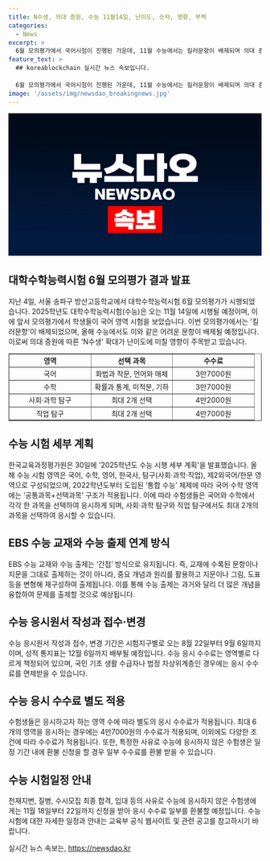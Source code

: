 ```yaml
---
title: N수생, 의대 증원, 수능 11월14일, 난이도, 숫자, 영향, 부쩍
categories:
  - News
excerpt: >
  6월 모의평가에서 국어시험이 진행된 가운데, 11월 수능에서는 킬러문항이 배제되며 의대 증원에 따른 N수생 확대에 주목. 세부 계획 발표와 동일한 영역 구조로 국어·수학 영역은 공통과목+선택과목 구조를 적용하고, 영어와 한국사, 제2외국어/한문 영역은 절대 평가. 수능 응시원서 작성과 접수·변경은 8월 22일부터 9월 6일까지 가능하며, 성적 통지표는 12월 6일까지 배부된다. 
feature_text: >
  ## koreablockchain 실시간 뉴스 속보입니다.

  6월 모의평가에서 국어시험이 진행된 가운데, 11월 수능에서는 킬러문항이 배제되며 의대 증원에 따른 N수생 확대에 주목. 세부 계획 발표와 동일한 영역 구조로 국어·수학 영역은 공통과목+선택과목 구조를 적용하고, 영어와 한국사, 제2외국어/한문 영역은 절대 평가. 수능 응시원서 작성과 접수·변경은 8월 22일부터 9월 6일까지 가능하며, 성적 통지표는 12월 6일까지 배부된다. 
image: '/assets/img/newsdao_breakingnews.jpg'
---
```


<p><img src="/assets/img/newsdao_breakingnews.jpg" alt="koreablockchain 속보" /></p>

<h2 data-ke-size="size26">대학수학능력시험 6월 모의평가 결과 발표</h2>

<p data-ke-size="size16">지난 4일, 서울 송파구 방산고등학교에서 대학수학능력시험 6월 모의평가가 시행되었습니다. 2025학년도 대학수학능력시험(수능)은 오는 11월 14일에 시행될 예정이며, 이에 앞서 모의평가에서 학생들이 국어 영역 시험을 보았습니다. 이번 모의평가에서는 '킬러문항'이 배제되었으며, 올해 수능에서도 이와 같은 어려운 문항이 배제될 예정입니다. 이로써 의대 증원에 따른 'N수생' 확대가 난이도에 미칠 영향이 주목받고 있습니다.</p>

<table style="width: 100%;" border="1">
<tbody>
<tr>
<td style="width: 33.3333%; text-align: center; height: 17px;"><b>영역</b></td>
<td style="width: 33.3333%; text-align: center; height: 17px;"><b>선택 과목</b></td>
<td style="width: 33.3333%; text-align: center; height: 17px;"><b>수수료</b></td>
</tr>
<tr>
<td style="width: 33.3333%; text-align: center; height: 17px;">국어</td>
<td style="width: 33.3333%; text-align: center; height: 17px;">화법과 작문, 언어와 매체</td>
<td style="width: 33.3333%; text-align: center; height: 17px;">3만7000원</td>
</tr>
<tr>
<td style="width: 33.3333%; text-align: center; height: 17px;">수학</td>
<td style="width: 33.3333%; text-align: center; height: 17px;">확률과 통계, 미적분, 기하</td>
<td style="width: 33.3333%; text-align: center; height: 17px;">3만7000원</td>
</tr>
<tr>
<td style="width: 33.3333%; text-align: center; height: 17px;">사회·과학 탐구</td>
<td style="width: 33.3333%; text-align: center; height: 17px;">최대 2개 선택</td>
<td style="width: 33.3333%; text-align: center; height: 17px;">4만2000원</td>
</tr>
<tr>
<td style="width: 33.3333%; text-align: center; height: 17px;">직업 탐구</td>
<td style="width: 33.3333%; text-align: center; height: 17px;">최대 2개 선택</td>
<td style="width: 33.3333%; text-align: center; height: 17px;">4만7000원</td>
</tr>
</tbody>
</table>

<h2 data-ke-size="size26">수능 시험 세부 계획</h2>

<p data-ke-size="size16">한국교육과정평가원은 30일에 '2025학년도 수능 시행 세부 계획'을 발표했습니다. 올해 수능 시험 영역은 국어, 수학, 영어, 한국사, 탐구(사회·과학·직업), 제2외국어/한문 영역으로 구성되었으며, 2022학년도부터 도입된 ‘통합 수능’ 체제에 따라 국어·수학 영역에는 ‘공통과목+선택과목’ 구조가 적용됩니다. 이에 따라 수험생들은 국어와 수학에서 각각 한 과목을 선택하여 응시하게 되며, 사회·과학 탐구와 직업 탐구에서도 최대 2개의 과목을 선택하여 응시할 수 있습니다.</p>

<h2 data-ke-size="size26">EBS 수능 교재와 수능 출제 연계 방식</h2>

<p data-ke-size="size16">EBS 수능 교재와 수능 출제는 ‘간접’ 방식으로 유지됩니다. 즉, 교재에 수록된 문항이나 지문을 그대로 출제하는 것이 아니라, 중요 개념과 원리를 활용하고 지문이나 그림, 도표 등을 변형해 재구성하여 출제됩니다. 이를 통해 수능 출제는 과거와 달리 더 많은 개념을 융합하여 문제를 출제할 것으로 예상됩니다.</p>

<h2 data-ke-size="size26">수능 응시원서 작성과 접수·변경</h2>

<p data-ke-size="size16">수능 응시원서 작성과 접수, 변경 기간은 시험지구별로 오는 8월 22일부터 9월 6일까지이며, 성적 통지표는 12월 6일까지 배부될 예정입니다. 수능 응시 수수료는 영역별로 다르게 책정되어 있으며, 국민 기초 생활 수급자나 법정 차상위계층인 경우에는 응시 수수료를 면제받을 수 있습니다.</p>

<h2 data-ke-size="size26">수능 응시 수수료 별도 적용</h2>

<p data-ke-size="size16">수험생들은 응시하고자 하는 영역 수에 따라 별도의 응시 수수료가 적용됩니다. 최대 6개의 영역을 응시하는 경우에는 4만7000원의 수수료가 적용되며, 이외에도 다양한 조건에 따라 수수료가 적용됩니다. 또한, 특정한 사유로 수능에 응시하지 않은 수험생은 일정 기간 내에 환불 신청을 할 경우 일부 수수료를 환불 받을 수 있습니다.</p>

<h2 data-ke-size="size26">수능 시험일정 안내</h2>

<p data-ke-size="size16">천재지변, 질병, 수시모집 최종 합격, 입대 등의 사유로 수능에 응시하지 않은 수험생에게는 11월 18일부터 22일까지 신청을 받아 응시 수수료 일부를 환불할 예정입니다. 수능 시험에 대한 자세한 일정과 안내는 교육부 공식 웹사이트 및 관련 공고를 참고하시기 바랍니다.</p>
실시간 뉴스 속보는, <a href="https://newsdao.kr" rel="dofollow">https://newsdao.kr</a>


